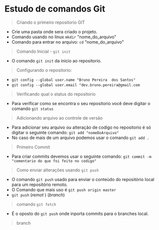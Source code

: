 # Estudo de comandos Git

> Criando o primeiro repositorio GIT
- Crie uma pasta onde sera criado o projeto.
- Comando usando no linux `mkdir` "nome_do_arquivo"
- Comando para entrar no arquivo: `cd` "nome_do_arquivo"
> Comando Inicial - `git init` 
- O comando `git init` da inicio ao repositorio.
> Configurando o repositorio:
- `git config --global user.name "Bruno Pereira  dos Santos"`
- `git config --global user.email "dev.bruno.pereira@gmail.com`
> Verificando qual o status  do repositorio
- Para verificar como se encontra o seu repositorio você deve digitar o comando `git status`
> Adicionando arquivo ao controle de versão
- Para adicionar seu arquivo ou alteração de codigo no repositorio é só digitar o seguinte comando: `git add "nomeDoArquivo"`
- No caso de mais de um arquivo podemos usar o comando `git add .`
> Primeiro Commit
- Para criar commits devemos usar o seguinte comando: `git commit -m "comentario do que foi feito no codigo"`
> Como enviar alterações usando `git push`
- O comando `git push` usado para enviar o conteúdo do repositório local para um repositório remoto.    
- O Comando que mais uso é `git push origin master`
- `git push` (_remot_ ) (_branch_)
> comando `git fetch`
- É o oposto do `git push` onde inporta commits para o branches local.
> branch